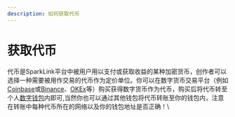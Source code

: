 ```yaml
---
description: 如何获取代币
---
```


# 获取代币

代币是SparkLink平台中被用户用以支付或获取收益的某种加密货币，创作者可以选择一种需要被用作交易的代币作为定价单位。你可以在数字货币交易平台（例如[ Coinbase](https://www.coinbase.com)或[Binance](https://www.binance.com/en)、[OKEx](https://www.okex.com/cn)等）购买获得数字货币作为代币，购买后将代币转至个人[数字钱包](chuang-jian-qian-bao.md)内即可,当然你也可以通过其他钱包将代币转账至你的钱包内，注意在转账中每种代币所在的网络以及你的钱包地址是否正确！\
